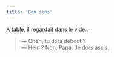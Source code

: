 ```yaml
---
title: 'Bon sens'
---
```


A table, il regardait dans le vide…

> — Chéri, tu dors debout ?  
> — Hein ? Non, Papa. Je dors assis.

